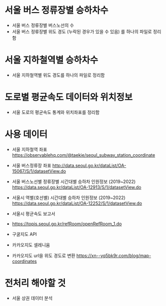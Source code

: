 # 서울 버스 정류장별 승하차수 
- 서울 버스 정류장별 버스노선의 수
- 서울 버스 정류장별 위도 경도 (누락된 경우가 있을 수 있음) 를 하나의 파일로 정리함

# 서울 지하철역별 승하차수
- 서울 지하철역별 위도 경도를 하나의 파일로 정리함

# 도로별 평균속도 데이터와 위치정보
- 서울 도로의 평균속도 통계와 위치좌표를 정리함

# 사용 데이터
- 서울 지하철역 좌표
https://observablehq.com/@taekie/seoul_subway_station_coordinate
- 서울 버스정류장 좌표
http://data.seoul.go.kr/dataList/OA-15067/S/1/datasetView.do

- 서울 버스노선별 정류장별 시간대별 승하차 인원정보 (2019~2022)
https://data.seoul.go.kr/dataList/OA-12913/S/1/datasetView.do

- 서울시 역별(호선별) 시간대별 승하차 인원정보 (2019~2022)
https://data.seoul.go.kr/dataList/OA-12252/S/1/datasetView.do

- 서울시 평균속도 보고서
- https://topis.seoul.go.kr/refRoom/openRefRoom_1.do

- 구굴지도 API 
- 카카오지도 셀레니움
- 카카오지도 url을 위도 경도로 변환 https://xn--yq5bk9r.com/blog/map-coordinates

# 전처리 해야할 것
- 서울 상권 데이터 분석

